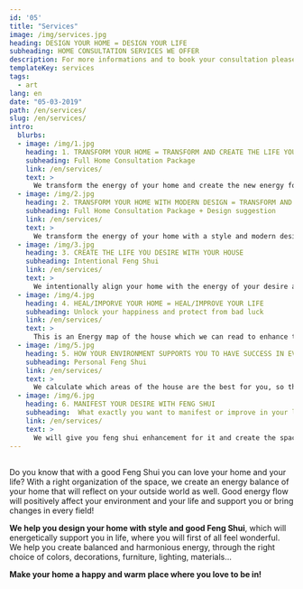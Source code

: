```yaml
---
id: '05'
title: "Services"
image: /img/services.jpg
heading: DESIGN YOUR HOME = DESIGN YOUR LIFE
subheading: HOME CONSULTATION SERVICES WE OFFER
description: For more informations and to book your consultation please contact us and download our Booklet of Services. We are happy to hear from you!
templateKey: services
tags:
  - art
lang: en
date: "05-03-2019"
path: /en/services/
slug: /en/services/
intro:
  blurbs:
  - image: /img/1.jpg
    heading: 1. TRANSFORM YOUR HOME = TRANSFORM AND CREATE THE LIFE YOU DESIRE 
    subheading: Full Home Consultation Package
    link: /en/services/
    text: >
      We transform the energy of your home and create the new energy for your desired life to manifest.
  - image: /img/2.jpg
    heading: 2. TRANSFORM YOUR HOME WITH MODERN DESIGN = TRANSFORM AND CREATE THE LIFE YOU DESIRE
    subheading: Full Home Consultation Package + Design suggestion
    link: /en/services/
    text: >
      We transform the energy of your home with a style and modern design and create the new energy for your desired life to manifest.   
  - image: /img/3.jpg
    heading: 3. CREATE THE LIFE YOU DESIRE WITH YOUR HOUSE
    subheading: Intentional Feng Shui
    link: /en/services/
    text: > 
      We intentionally align your home with the energy of your desire and create the space for your desires to manifest.
  - image: /img/4.jpg
    heading: 4. HEAL/IMPORVE YOUR HOME = HEAL/IMPROVE YOUR LIFE
    subheading: Unlock your happiness and protect from bad luck
    link: /en/services/
    text: >
      This is an Energy map of the house which we can read to enhance the good energy and heal and suppress the bad energy of the house.
  - image: /img/5.jpg
    heading: 5. HOW YOUR ENVIRONMENT SUPPORTS YOU TO HAVE SUCCESS IN EVERYTHING
    subheading: Personal Feng Shui
    link: /en/services/
    text: >
      We calculate which areas of the house are the best for you, so that it will support you and bring luck in everything that you are doing.
  - image: /img/6.jpg
    heading: 6. MANIFEST YOUR DESIRE WITH FENG SHUI 
    subheading:  What exactly you want to manifest or improve in your life
    link: /en/services/
    text: >
      We will give you feng shui enhancement for it and create the space and energy for your desire to manifest. 
---
```


##
Do you know that with a good Feng Shui you can love your home and your life? With a right organization of the space, we create an energy balance of your home that will reflect on your outside world as well. Good energy flow will positively affect your environment and your life and support you or bring changes in every field!


<b>We help you design your home with style and good Feng Shui</b>, which will energetically support you in life, where you will first of all feel wonderful. We help you create balanced and harmonious energy, through the right choice of colors, decorations, furniture, lighting, materials…


<b>Make your home a happy and warm place where you love to be in!</b>
